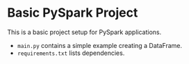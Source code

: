 
# Basic PySpark Project

This is a basic project setup for PySpark applications.
- `main.py` contains a simple example creating a DataFrame.
- `requirements.txt` lists dependencies.
